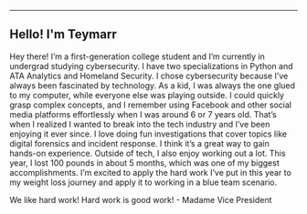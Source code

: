 

---
## Hello! I'm Teymarr
Hey there! I’m a first-generation college student and I’m currently in undergrad studying cybersecurity. I have two specializations in Python and ATA Analytics and Homeland Security. I chose cybersecurity because I’ve always been fascinated by technology. As a kid, I was always the one glued to my computer, while everyone else was playing outside. I could quickly grasp complex concepts, and I remember using Facebook and other social media platforms effortlessly when I was around 6 or 7 years old. That’s when I realized I wanted to break into the tech industry and I’ve been enjoying it ever since. I love doing fun investigations that cover topics like digital forensics and incident response. I think it’s a great way to gain hands-on experience. Outside of tech, I also enjoy working out a lot. This year, I lost 100 pounds in about 5 months, which was one of my biggest accomplishments. I’m excited to apply the hard work I’ve put in this year to my weight loss journey and apply it to working in a blue team scenario.

We like hard work! Hard work is good work! - Madame Vice President
